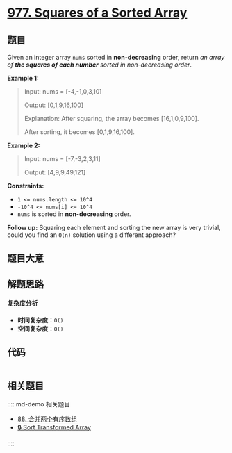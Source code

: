 # [977. Squares of a Sorted Array](https://leetcode.com/problems/squares-of-a-sorted-array/)

## 题目

Given an integer array `nums` sorted in **non-decreasing** order, return _an
array of **the squares of each number** sorted in non-decreasing order_.

**Example 1:**

> Input: nums = [-4,-1,0,3,10]
>
> Output: [0,1,9,16,100]
>
> Explanation: After squaring, the array becomes [16,1,0,9,100].
>
> After sorting, it becomes [0,1,9,16,100].

**Example 2:**

> Input: nums = [-7,-3,2,3,11]
>
> Output: [4,9,9,49,121]

**Constraints:**

- `1 <= nums.length <= 10^4`
- `-10^4 <= nums[i] <= 10^4`
- `nums` is sorted in **non-decreasing** order.

**Follow up:** Squaring each element and sorting the new array is very
trivial, could you find an `O(n)` solution using a different approach?

## 题目大意

## 解题思路

#### 复杂度分析

- **时间复杂度**：`O()`
- **空间复杂度**：`O()`

## 代码

```javascript

```

## 相关题目

:::: md-demo 相关题目

- [88. 合并两个有序数组](./0088.md)
- [🔒 Sort Transformed Array](https://leetcode.com/problems/sort-transformed-array)

::::
